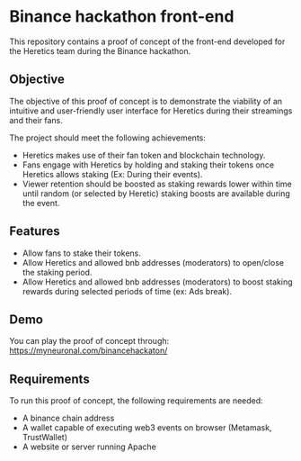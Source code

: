 # Binance hackathon front-end

This repository contains a proof of concept of the front-end developed for the Heretics team during the Binance hackathon.

## Objective

The objective of this proof of concept is to demonstrate the viability of an intuitive and user-friendly user interface for Heretics during their streamings and their fans.

The project should meet the following achievements:

- Heretics makes use of their fan token and blockchain technology.
- Fans engage with Heretics by holding and staking their tokens once Heretics allows staking (Ex: During their events).
- Viewer retention should be boosted as staking rewards lower within time until random (or selected by Heretic) staking boosts are available during the event.

## Features

- Allow fans to stake their tokens.
- Allow Heretics and allowed bnb addresses (moderators) to open/close the staking period.
- Allow Heretics and allowed bnb addresses (moderators) to boost staking rewards during selected periods of time (ex: Ads break).

## Demo

You can play the proof of concept through: https://myneuronal.com/binancehackaton/

## Requirements

To run this proof of concept, the following requirements are needed:

- A binance chain address
- A wallet capable of executing web3 events on browser (Metamask, TrustWallet)
- A website or server running Apache
